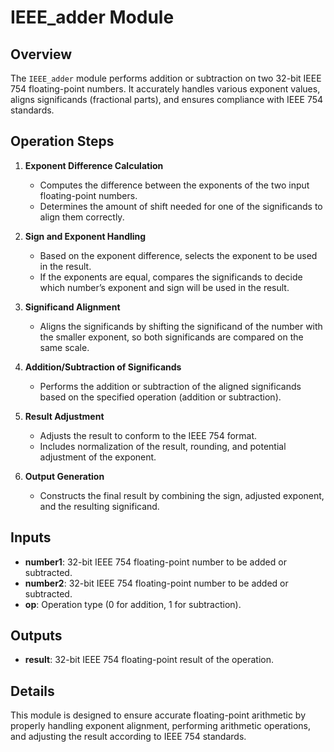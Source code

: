 # IEEE_adder Module

## Overview

The `IEEE_adder` module performs addition or subtraction on two 32-bit IEEE 754 floating-point numbers. It accurately handles various exponent values, aligns significands (fractional parts), and ensures compliance with IEEE 754 standards.

## Operation Steps

1. **Exponent Difference Calculation**
   - Computes the difference between the exponents of the two input floating-point numbers.
   - Determines the amount of shift needed for one of the significands to align them correctly.

2. **Sign and Exponent Handling**
   - Based on the exponent difference, selects the exponent to be used in the result.
   - If the exponents are equal, compares the significands to decide which number’s exponent and sign will be used in the result.

3. **Significand Alignment**
   - Aligns the significands by shifting the significand of the number with the smaller exponent, so both significands are compared on the same scale.

4. **Addition/Subtraction of Significands**
   - Performs the addition or subtraction of the aligned significands based on the specified operation (addition or subtraction).

5. **Result Adjustment**
   - Adjusts the result to conform to the IEEE 754 format.
   - Includes normalization of the result, rounding, and potential adjustment of the exponent.

6. **Output Generation**
   - Constructs the final result by combining the sign, adjusted exponent, and the resulting significand.

## Inputs

- **number1**: 32-bit IEEE 754 floating-point number to be added or subtracted.
- **number2**: 32-bit IEEE 754 floating-point number to be added or subtracted.
- **op**: Operation type (0 for addition, 1 for subtraction).

## Outputs

- **result**: 32-bit IEEE 754 floating-point result of the operation.

## Details

This module is designed to ensure accurate floating-point arithmetic by properly handling exponent alignment, performing arithmetic operations, and adjusting the result according to IEEE 754 standards.
